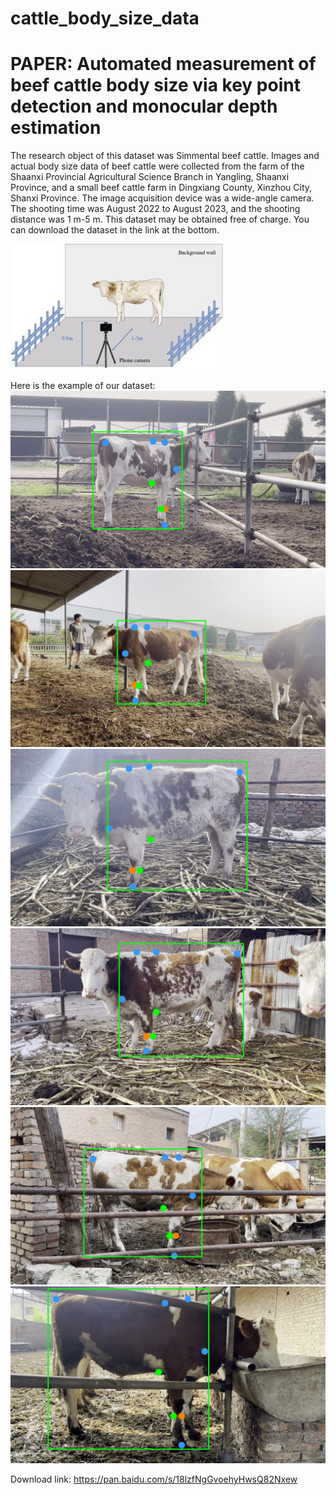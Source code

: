 # cattle_body_size_data
# PAPER: Automated measurement of beef cattle body size via key point detection and monocular depth estimation

The research object of this dataset was Simmental beef cattle. Images and actual body size data of beef cattle were collected from the farm of the Shaanxi Provincial Agricultural Science Branch in Yangling, Shaanxi Province, and a small beef cattle farm in Dingxiang County, Xinzhou City, Shanxi Province. The image acquisition device was a wide-angle camera. The shooting time was August 2022 to August 2023, and the shooting distance was 1 m-5 m. This dataset may be obtained free of charge. You can download the dataset in the link at the bottom.

![image](https://github.com/XingshiXu/cattle_body_size_data/blob/main/DataExample/1.jpg)

Here is the example of our dataset:
![image](https://github.com/XingshiXu/cattle_body_size_data/blob/main/DataExample/0%20(18)_0.jpg)
![image](https://github.com/XingshiXu/cattle_body_size_data/blob/main/DataExample/0%20(19)_0.jpg)
![image](https://github.com/XingshiXu/cattle_body_size_data/blob/main/DataExample/0%20(29)_0.jpg)
![image](https://github.com/XingshiXu/cattle_body_size_data/blob/main/DataExample/0%20(31)_0.jpg)
![image](https://github.com/XingshiXu/cattle_body_size_data/blob/main/DataExample/0%20(42)_0.jpg)
![image](https://github.com/XingshiXu/cattle_body_size_data/blob/main/DataExample/0%20(47)_0.jpg)

Download link: 
https://pan.baidu.com/s/18lzfNgGvoehyHwsQ82Nxew
